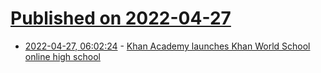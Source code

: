 # [Published on 2022-04-27](index.md)

* [2022-04-27, 06:02:24](https://news.ycombinator.com/item?id=31176828) - [Khan Academy launches Khan World School online high school](https://asuprep.asu.edu/khan-world-school/)
